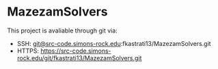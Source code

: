 # MazezamSolvers



This project is avaliable through git via:
- SSH: git@src-code.simons-rock.edu:fkastrati13/MazezamSolvers.git
- HTTPS: https://src-code.simons-rock.edu/git/fkastrati13/MazezamSolvers.git

